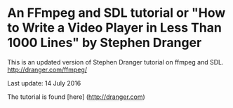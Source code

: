 An FFmpeg and SDL tutorial or "How to Write a Video Player in Less Than 1000 Lines" by Stephen Dranger
===================

This is an updated version of Stephen Dranger tutorial on ffmpeg and SDL.
http://dranger.com/ffmpeg/

Last update: 14 July 2016

The tutorial is found [here] (http://dranger.com)
